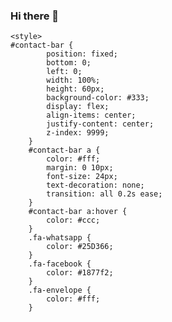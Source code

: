 ### Hi there 👋

<div id="contact-bar">
		<a href="https://api.whatsapp.com/send?phone=61998819974" target="_blank"><i class="fab fa-whatsapp"></i></a>
		<a href="https://https://www.facebook.com/lucas.dalmaso" target="_blank"><i class="fab fa-facebook"></i></a>
		<a href="mailto:lucassdalmaso25@gmail.com"><i class="fas fa-envelope"></i></a>
</div>
	
	<style> 
	#contact-bar {
			position: fixed;
			bottom: 0;
			left: 0;
			width: 100%;
			height: 60px;
			background-color: #333;
			display: flex;
			align-items: center;
			justify-content: center;
			z-index: 9999;
		}
		#contact-bar a {
			color: #fff;
			margin: 0 10px;
			font-size: 24px;
			text-decoration: none;
			transition: all 0.2s ease;
		}
		#contact-bar a:hover {
			color: #ccc;
		}
		.fa-whatsapp {
			color: #25D366;
		}
		.fa-facebook {
			color: #1877f2;
		}
		.fa-envelope {
			color: #fff;
		}
</style>
